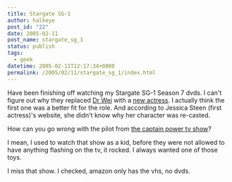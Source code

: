 ```yaml
---
title: Stargate SG-1
author: halkeye
post_id: "22"
date: 2005-02-11
post_name: stargate_sg_1
status: publish
tags:
  - geek
datetime: 2005-02-11T12:17:34+0800
permalink: /2005/02/11/stargate_sg_1/index.html
---
```


Have been finishing off watching my Stargate SG-1 Season 7 dvds. I can't figure out why they replaced [Dr Wei](https://www.imdb.com/name/nm0824763/) with a [new actress](https://www.imdb.com/name/nm0383533/). I actually think the first one was a better fit for the role. And according to Jessica Steen (first actress)'s website, she didn't know why her character was re-casted.

How can you go wrong with the pilot from [the captain power tv show](https://www.imdb.com/title/tt0092329/)?

I mean, I used to watch that show as a kid, before they were not allowed to have anything flashing on the tv, it rocked. I always wanted one of those toys.

I miss that show. I checked, amazon only has the vhs, no dvds.
